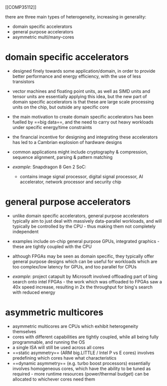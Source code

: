 [[COMP35112]]

there are three main types of heterogeneity, increasing in generality:
- domain specific accelerators
- general purpose accelerators
- asymmetric multi/many-cores

# domain specific accelerators

- designed finely towards some application/domain, in order to provide better performance and energy efficiency, with the use of less transistors
- vector machines and floating point units, as well as SIMD units and tensor units are essentially applying this idea, but the new part of domain specific accelerators is that these are large scale processing units on the chip, but outside any specific core
- the main motivation to create domain specific accelerators has been fuelled by ==big data==, and the need to carry out heavy workloads under specific energy/time constraints
- the financial incentive for designing and integrating these accelerators has led to a Cambrian explosion of hardware designs
- common applications might include cryptography & compression, sequence alignment, parsing & pattern matching

- *example*: Snapdragon 8 Gen 2 SoC:
	- contains image signal processor, digital signal processor, AI accelerator, network processor and security chip

# general purpose accelerators

- unlike domain specific accelerators, general purpose accelerators typically aim to just deal with massively data-parallel workloads, and will typically be controlled by the CPU - thus making them not completely independent
- examples include on-chip general purpose GPUs, integrated graphics - these are tightly coupled with the CPU
- although FPGAs may be seen as domain specific, they typically offer general purpose designs which can be useful for workloads which are too complex/low latency for GPUs, and too parallel for CPUs

- *example*: project catapult by Microsoft involved offloading part of bing search onto intel FPGAs - the work which was offloaded to FPGAs saw a 40x speed increase, resulting in 2x the throughput for bing's search with reduced energy

# asymmetric multicores

- asymmetric multicores are CPUs which exhibit heterogeneity themselves
- cores with different capabilities are tightly coupled, while all being fully programmable, and running the OS
- a single ISA will still be used across all cores
- ==static asymmetry== (ARM big.LITTLE / Intel P vs E cores) involves predefining which cores have what characteristics
- ==dynamic asymmetry== (e.g. turbo boost processors) essentially involves homogeneous cores, which have the ability to be tuned as required - more runtime resources (power/thermal budget) can be allocated to whichever cores need them